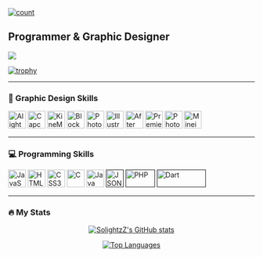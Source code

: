 <a href="#">
    <img alt="count" src="https://github.com/SolightzZ/SolightzZ/blob/main/7_C7178FE.gif"/>
</a>

## Programmer & Graphic Designer
![](https://komarev.com/ghpvc/?username=SolightzZ&label=PROFILE+VIEWS)

[![trophy](https://github-profile-trophy.vercel.app/?username=SolightzZ)](https://github.com/SolightzZ)

---

### 🎨 Graphic Design Skills
<p>
    <a href="#" target="_blank" rel="noreferrer"><img src="https://play-lh.googleusercontent.com/OU0BlP8C9-V7ECl2crma7B48nzDbK7liSLjn0j_fpTlyWG6qyEE-mw_KFZ9aOXF0a3w=w240-h480-rw" width="36" height="36" alt="Alight Motion" /></a>
    <a href="www.capcut.com" target="_blank" rel="noreferrer"><img src="https://lf16-web-buz.capcut.com/obj/capcut-web-buz-sg/ies/lvweb_os_monorepo/platformSSR/d6b9a2694351b831-264.png" width="36" height="36" alt="Capcut" /></a>
    <a href="https://play.google.com/store/apps/details?id=com.nexstreaming.app.kinemasterfree&hl=th" target="_blank" rel="noreferrer"><img src="https://play-lh.googleusercontent.com/Jaw57u6LQJNeqKfjJER9MM5On66ZXopBk3rrShag1BBZrX6cZdxxIMGf8nYA_Av0meA=s48-rw" width="36" height="36" alt="KineMaster" /></a>
    <a href="https://www.blockbench.net/" target="_blank" rel="noreferrer"><img src="https://github.com/JannisX11/blockbench/blob/master/icon.png" width="36" height="36" alt="Blockbench" /></a>
    <a href="https://www.adobe.com/uk/products/photoshop.html" target="_blank" rel="noreferrer"><img src="https://www.adobe.com/cc-shared/assets/img/product-icons/svg/photoshop.svg" width="36" height="36" alt="Photoshop" /></a>
    <a href="https://www.adobe.com/uk/products/illustrator.html" target="_blank" rel="noreferrer"><img src="https://www.adobe.com/cc-shared/assets/img/product-icons/svg/illustrator.svg" width="36" height="36" alt="Illustrator" /></a>
    <a href="https://www.adobe.com/uk/products/aftereffects.html" target="_blank" rel="noreferrer"><img src="https://www.adobe.com/cc-shared/assets/img/product-icons/svg/after-effects.svg" width="36" height="36" alt="After Effects" /></a>
    <a href="https://www.adobe.com/uk/products/premiere.html" target="_blank" rel="noreferrer"><img src="https://www.adobe.com/cc-shared/assets/img/product-icons/svg/premiere-pro.svg" width="36" height="36" alt="Premiere Pro" /></a>
    <a href="https://www.photopea.com/" target="_blank" rel="noreferrer"><img src="https://styles.redditmedia.com/t5_3gshh/styles/communityIcon_8jb0t9ym80q31.png" width="36" height="36" alt="Photopea" /></a>
    <a href="https://www.mineimator.com/" target="_blank" rel="noreferrer"><img src="https://pbs.twimg.com/profile_images/1429934230776262657/1xRY_OFK_400x400.jpg" width="36" height="36" alt="Mineimator" /></a>
</p>

---

### 💻 Programming Skills
<p align="left">
    <a href="https://developer.mozilla.org/en-US/docs/Web/JavaScript" target="_blank" rel="noreferrer"><img src="https://raw.githubusercontent.com/danielcranney/readme-generator/main/public/icons/skills/javascript-colored.svg" width="36" height="36" alt="JavaScript" /></a>
    <a href="https://developer.mozilla.org/en-US/docs/Glossary/HTML5" target="_blank" rel="noreferrer"><img src="https://raw.githubusercontent.com/danielcranney/readme-generator/main/public/icons/skills/html5-colored.svg" width="36" height="36" alt="HTML5" /></a>
    <a href="https://www.w3.org/TR/CSS/#css" target="_blank" rel="noreferrer"><img src="https://raw.githubusercontent.com/danielcranney/readme-generator/main/public/icons/skills/css3-colored.svg" width="36" height="36" alt="CSS3" /></a>
    <a href="https://docs.microsoft.com/en-us/cpp/?view=msvc-170" target="_blank" rel="noreferrer"><img src="https://raw.githubusercontent.com/danielcranney/readme-generator/main/public/icons/skills/c-colored.svg" width="36" height="36" alt="C" /></a>
    <a href="https://www.oracle.com/java/" target="_blank" rel="noreferrer"><img src="https://raw.githubusercontent.com/danielcranney/readme-generator/main/public/icons/skills/java-colored.svg" width="36" height="36" alt="Java" /></a>
    <a href="" target="_blank" rel="noreferrer"><img src="https://upload.wikimedia.org/wikipedia/commons/c/c9/JSON_vector_logo.svg" width="36" height="36" alt="JSON" /></a>
    <a href="" target="_blank" rel="noreferrer"><img src="https://upload.wikimedia.org/wikipedia/commons/thumb/2/27/PHP-logo.svg/182px-PHP-logo.svg.png" width="60" height="36" alt="PHP" /></a>
    <a href="" target="_blank" rel="noreferrer"><img src="https://upload.wikimedia.org/wikipedia/commons/f/fe/Dart_programming_language_logo.svg" width="100" height="36" alt="Dart" /></a>
</p>

---
### :fire: My Stats

<p align="center">
    <a href="http://www.github.com/SolightzZ">
        <img src="https://github-readme-stats.vercel.app/api?username=SolightzZ&show_icons=true&hide=&count_private=true&title_color=a855f7&text_color=a855f7&icon_color=a855f7&bg_color=181824&hide_border=true&show_icons=true" alt="SolightzZ's GitHub stats" />
    </a>
</p>

<p align="center">
    <a href="https://github.com/SolightzZ">
        <img src="https://github-readme-stats.vercel.app/api/top-langs/?username=SolightzZ&langs_count=10&title_color=a855f7&text_color=a855f7&icon_color=a855f7&bg_color=181824&hide_border=true&locale=en&custom_title=Top%20Languages" alt="Top Languages" />
    </a>
</p>
